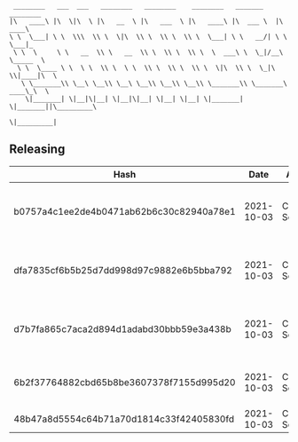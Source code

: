 ```
 ________   ___  ___   ________   ________    ________   _______    ________      
|\   ____\ |\  \|\  \ |\   __  \ |\   ___  \ |\   ____\ |\  ___ \  |\   ____\     
\ \  \___| \ \  \\\  \\ \  \|\  \\ \  \\ \  \\ \  \___| \ \   __/| \ \  \___|_    
 \ \  \     \ \   __  \\ \   __  \\ \  \\ \  \\ \  \  ___\ \  \_|/__\ \_____  \   
  \ \  \____ \ \  \ \  \\ \  \ \  \\ \  \\ \  \\ \  \|\  \\ \  \_|\ \\|____|\  \  
   \ \_______\\ \__\ \__\\ \__\ \__\\ \__\\ \__\\ \_______\\ \_______\ ____\_\  \ 
    \|_______| \|__|\|__| \|__|\|__| \|__| \|__| \|_______| \|_______||\_________\
                                                                      \|_________|
```

## Releasing
| Hash | Date | Author | Changes |
|------|------|--------|---------|
| b0757a4c1ee2de4b0471ab62b6c30c82940a78e1 | 2021-10-03 | Chris Schubert | Updating namespaces to match folder structure |
| dfa7835cf6b5b25d7dd998d97c9882e6b5bba792 | 2021-10-03 | Chris Schubert | Adding back files removed by template process |
| d7b7fa865c7aca2d894d1adabd30bbb59e3a438b | 2021-10-03 | Chris Schubert | Organizing Appalachia packages for package management |
| 6b2f37764882cbd65b8be3607378f7155d995d20 | 2021-10-03 | Chris Schubert | Initializing organization repository for project. |
| 48b47a8d5554c64b71a70d1814c33f42405830fd | 2021-10-03 | Chris Schubert | Added README.md |
